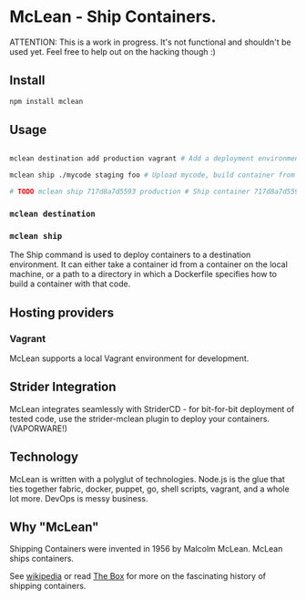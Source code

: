 # McLean - Ship Containers.

ATTENTION: This is a work in progress. It's not functional and shouldn't be used yet. Feel free to help out on the hacking though :)


## Install

```sh
npm install mclean
```


## Usage

```sh

mclean destination add production vagrant # Add a deployment environment

mclean ship ./mycode staging foo # Upload mycode, build container from Dockerfile, deploy to foo.mydomain.com

# TODO mclean ship 717d8a7d5593 production # Ship container 717d8a7d5593 to production

```

### `mclean destination`


### `mclean ship`

The Ship command is used to deploy containers to a destination environment. It can either take a container id from a container on the local machine, or
a path to a directory in which a Dockerfile specifies how to build a container with that code.







## Hosting providers

### Vagrant
McLean supports a local Vagrant environment for development.




## Strider Integration

McLean integrates seamlessly with StriderCD - for bit-for-bit deployment of tested code, use the strider-mclean plugin to deploy your containers. (VAPORWARE!)



## Technology

McLean is written with a polyglut of technologies. Node.js is the glue that ties together fabric, docker, puppet, go, shell scripts, vagrant, and a whole lot more. DevOps is messy business.


## Why "McLean"

Shipping Containers were invented in 1956 by Malcolm McLean. McLean ships containers.

See [wikipedia](http://en.wikipedia.org/wiki/Malcom_McLean) or read [The Box](http://www.amazon.com/gp/product/0691136408/ref=as_li_ss_tl?ie=UTF8&camp=1789&creative=390957&creativeASIN=0691136408&linkCode=as2&tag=peterbradenco-20) for more on the fascinating history of shipping containers.
